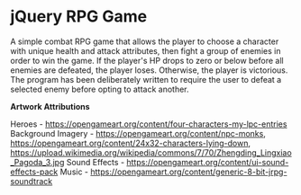 # jQuery RPG Game

A simple combat RPG game that allows the player to choose a character with unique health and attack attributes, then fight a group of enemies in order to win the game. If the player's HP drops to zero or below before all enemies are defeated, the player loses. Otherwise, the player is victorious. The program has been deliberately written to require the user to defeat a selected enemy before opting to attack another.

**Artwork Attributions**

Heroes - https://opengameart.org/content/four-characters-my-lpc-entries
Background Imagery - https://opengameart.org/content/npc-monks, https://opengameart.org/content/24x32-characters-lying-down, https://upload.wikimedia.org/wikipedia/commons/7/70/Zhengding_Lingxiao_Pagoda_3.jpg
Sound Effects - https://opengameart.org/content/ui-sound-effects-pack
Music - https://opengameart.org/content/generic-8-bit-jrpg-soundtrack
